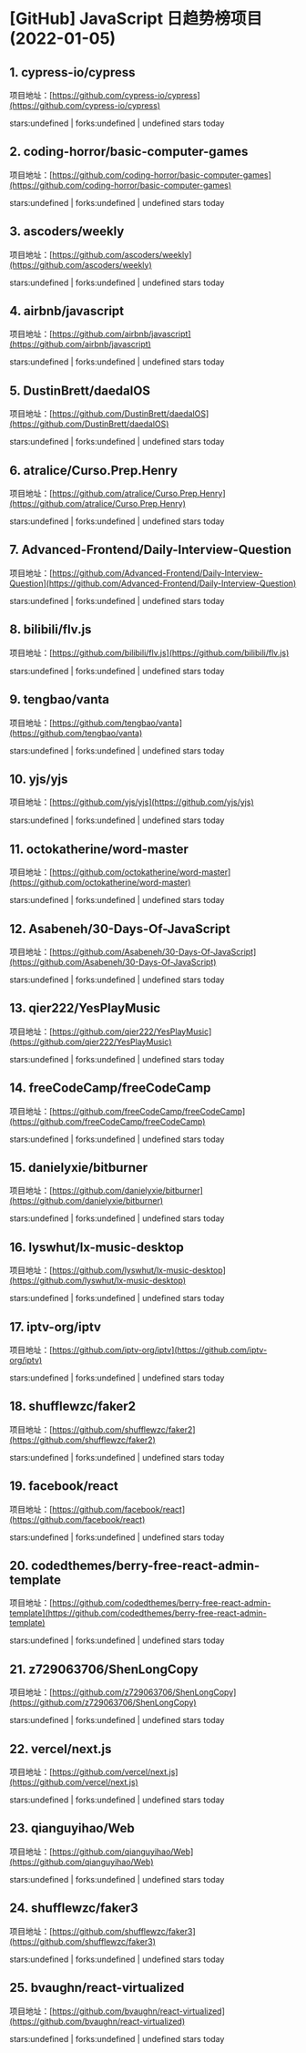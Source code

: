# [GitHub] JavaScript 日趋势榜项目(2022-01-05)

## 1. cypress-io/cypress 

项目地址：[https://github.com/cypress-io/cypress](https://github.com/cypress-io/cypress)

stars:undefined | forks:undefined | undefined stars today 



## 2. coding-horror/basic-computer-games 

项目地址：[https://github.com/coding-horror/basic-computer-games](https://github.com/coding-horror/basic-computer-games)

stars:undefined | forks:undefined | undefined stars today 



## 3. ascoders/weekly 

项目地址：[https://github.com/ascoders/weekly](https://github.com/ascoders/weekly)

stars:undefined | forks:undefined | undefined stars today 



## 4. airbnb/javascript 

项目地址：[https://github.com/airbnb/javascript](https://github.com/airbnb/javascript)

stars:undefined | forks:undefined | undefined stars today 



## 5. DustinBrett/daedalOS 

项目地址：[https://github.com/DustinBrett/daedalOS](https://github.com/DustinBrett/daedalOS)

stars:undefined | forks:undefined | undefined stars today 



## 6. atralice/Curso.Prep.Henry 

项目地址：[https://github.com/atralice/Curso.Prep.Henry](https://github.com/atralice/Curso.Prep.Henry)

stars:undefined | forks:undefined | undefined stars today 



## 7. Advanced-Frontend/Daily-Interview-Question 

项目地址：[https://github.com/Advanced-Frontend/Daily-Interview-Question](https://github.com/Advanced-Frontend/Daily-Interview-Question)

stars:undefined | forks:undefined | undefined stars today 



## 8. bilibili/flv.js 

项目地址：[https://github.com/bilibili/flv.js](https://github.com/bilibili/flv.js)

stars:undefined | forks:undefined | undefined stars today 



## 9. tengbao/vanta 

项目地址：[https://github.com/tengbao/vanta](https://github.com/tengbao/vanta)

stars:undefined | forks:undefined | undefined stars today 



## 10. yjs/yjs 

项目地址：[https://github.com/yjs/yjs](https://github.com/yjs/yjs)

stars:undefined | forks:undefined | undefined stars today 



## 11. octokatherine/word-master 

项目地址：[https://github.com/octokatherine/word-master](https://github.com/octokatherine/word-master)

stars:undefined | forks:undefined | undefined stars today 



## 12. Asabeneh/30-Days-Of-JavaScript 

项目地址：[https://github.com/Asabeneh/30-Days-Of-JavaScript](https://github.com/Asabeneh/30-Days-Of-JavaScript)

stars:undefined | forks:undefined | undefined stars today 



## 13. qier222/YesPlayMusic 

项目地址：[https://github.com/qier222/YesPlayMusic](https://github.com/qier222/YesPlayMusic)

stars:undefined | forks:undefined | undefined stars today 



## 14. freeCodeCamp/freeCodeCamp 

项目地址：[https://github.com/freeCodeCamp/freeCodeCamp](https://github.com/freeCodeCamp/freeCodeCamp)

stars:undefined | forks:undefined | undefined stars today 



## 15. danielyxie/bitburner 

项目地址：[https://github.com/danielyxie/bitburner](https://github.com/danielyxie/bitburner)

stars:undefined | forks:undefined | undefined stars today 



## 16. lyswhut/lx-music-desktop 

项目地址：[https://github.com/lyswhut/lx-music-desktop](https://github.com/lyswhut/lx-music-desktop)

stars:undefined | forks:undefined | undefined stars today 



## 17. iptv-org/iptv 

项目地址：[https://github.com/iptv-org/iptv](https://github.com/iptv-org/iptv)

stars:undefined | forks:undefined | undefined stars today 



## 18. shufflewzc/faker2 

项目地址：[https://github.com/shufflewzc/faker2](https://github.com/shufflewzc/faker2)

stars:undefined | forks:undefined | undefined stars today 



## 19. facebook/react 

项目地址：[https://github.com/facebook/react](https://github.com/facebook/react)

stars:undefined | forks:undefined | undefined stars today 



## 20. codedthemes/berry-free-react-admin-template 

项目地址：[https://github.com/codedthemes/berry-free-react-admin-template](https://github.com/codedthemes/berry-free-react-admin-template)

stars:undefined | forks:undefined | undefined stars today 



## 21. z729063706/ShenLongCopy 

项目地址：[https://github.com/z729063706/ShenLongCopy](https://github.com/z729063706/ShenLongCopy)

stars:undefined | forks:undefined | undefined stars today 



## 22. vercel/next.js 

项目地址：[https://github.com/vercel/next.js](https://github.com/vercel/next.js)

stars:undefined | forks:undefined | undefined stars today 



## 23. qianguyihao/Web 

项目地址：[https://github.com/qianguyihao/Web](https://github.com/qianguyihao/Web)

stars:undefined | forks:undefined | undefined stars today 



## 24. shufflewzc/faker3 

项目地址：[https://github.com/shufflewzc/faker3](https://github.com/shufflewzc/faker3)

stars:undefined | forks:undefined | undefined stars today 



## 25. bvaughn/react-virtualized 

项目地址：[https://github.com/bvaughn/react-virtualized](https://github.com/bvaughn/react-virtualized)

stars:undefined | forks:undefined | undefined stars today 



